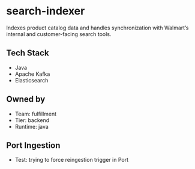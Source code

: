 # search-indexer

Indexes product catalog data and handles synchronization with Walmart’s internal and customer-facing search tools.

## Tech Stack
- Java
- Apache Kafka
- Elasticsearch

## Owned by
- Team: fulfillment
- Tier: backend
- Runtime: java

## Port Ingestion
- Test: trying to force reingestion trigger in Port
